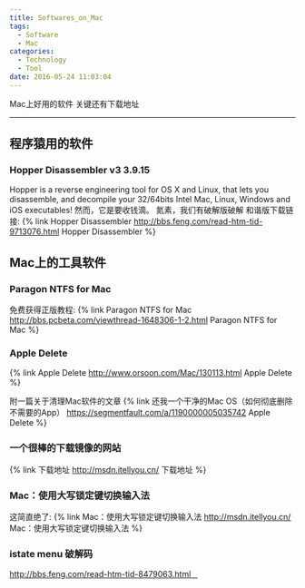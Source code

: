 ```yaml
---
title: Softwares_on_Mac
tags:
  - Software
  - Mac
categories:
  - Technology
  - Tool
date: 2016-05-24 11:03:04
---
```

Mac上好用的软件
关键还有下载地址
<!-- more -->

***

## 程序猿用的软件

### Hopper Disassembler v3 3.9.15
Hopper is a reverse engineering tool for OS X and Linux, that lets you disassemble, and decompile your 32/64bits Intel Mac, Linux, Windows and iOS executables!
然而，它是要收钱滴。
氮素，我们有破解版破解
和谐版下载链接: {% link Hopper Disassembler http://bbs.feng.com/read-htm-tid-9713076.html Hopper Disassembler %}

## Mac上的工具软件

### Paragon NTFS for Mac
免费获得正版教程: {% link Paragon NTFS for Mac http://bbs.pcbeta.com/viewthread-1648306-1-2.html Paragon NTFS for Mac %}

### Apple Delete
{% link Apple Delete http://www.orsoon.com/Mac/130113.html Apple Delete %}

附一篇关于清理Mac软件的文章
{% link 还我一个干净的Mac OS（如何彻底删除不需要的App） https://segmentfault.com/a/1190000005035742 Apple Delete %}

### 一个很棒的下载镜像的网站
{% link 下载地址 http://msdn.itellyou.cn/ 下载地址 %}

### Mac：使用大写锁定键切换输入法
这简直绝了: {% link Mac：使用大写锁定键切换输入法 http://msdn.itellyou.cn/ Mac：使用大写锁定键切换输入法 %}

### istate menu 破解码
http://bbs.feng.com/read-htm-tid-8479063.html   

